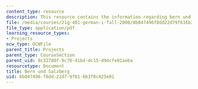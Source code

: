```yaml
---
content_type: resource
description: This resource contains the information regarding bern und salzberg.
file: /media/courses/21g-401-german-i-fall-2008/8b047496f8dd22d79f616b3f8c425e01_MIT21G_401F08_group2.pdf
file_type: application/pdf
learning_resource_types:
- Projects
ocw_type: OCWFile
parent_title: Projects
parent_type: CourseSection
parent_uid: 0c32780f-9c70-41bd-dc15-d9dcfe01aeba
resourcetype: Document
title: Bern und Salzberg
uid: 8b047496-f8dd-22d7-9f61-6b3f8c425e01
---
```

